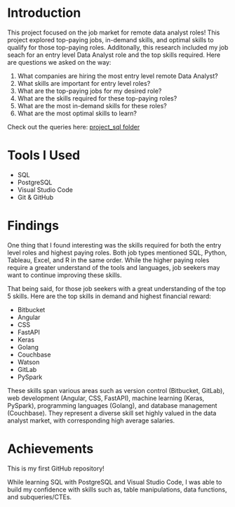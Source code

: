 # Introduction
This project focused on the job market for remote data analyst roles! This
project explored top-paying jobs, in-demand skills, and optimal skills to 
qualify for those top-paying roles. Additonally, this research included my 
job seach for an entry level Data Analyst role and the top skills required.
Here are questions we asked on the way:

1. What companies are hiring the most entry level remote Data Analyst?
2. What skills are important for entry level roles?
3. What are the top-paying jobs for my desired role?
4. What are the skills required for these top-paying roles?
5. What are the most in-demand skills for these roles?
6. What are the most optimal skills to learn?

Check out the queries here: [project_sql folder](/project_sql/)

# Tools I Used
 - SQL
 - PostgreSQL
 - Visual Studio Code
 - Git & GitHub

 # Findings
One thing that I found interesting was the skills required for both the entry level roles
and highest paying roles. Both job types mentioned SQL, Python, Tableau, Excel, and R in 
the same order. While the higher paying roles require a greater understand of the tools and
languages, job seekers may want to continue improving these skills. 

That being said, for those job seekers with a great understanding of the top 5 skills. Here are the top skills
in demand and highest financial reward: 
- Bitbucket
- Angular
- CSS
- FastAPI
- Keras
- Golang
- Couchbase
- Watson
- GitLab
- PySpark

These skills span various areas such as version control (Bitbucket, GitLab), web development (Angular, CSS, FastAPI), machine learning (Keras, PySpark), programming languages (Golang), and database management (Couchbase). They represent a diverse skill set highly valued in the data analyst market, with corresponding high average salaries.

 # Achievements
 This is my first GitHub repository! 

 While learning SQL with PostgreSQL and Visual Studio Code, I was able to build my confidence with skills such as, table manipulations, data functions, and subqueries/CTEs.